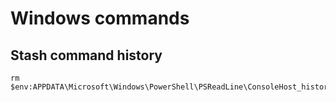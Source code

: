 # Windows commands

## Stash command history

```Shell
rm $env:APPDATA\Microsoft\Windows\PowerShell\PSReadLine\ConsoleHost_history.txt
```
